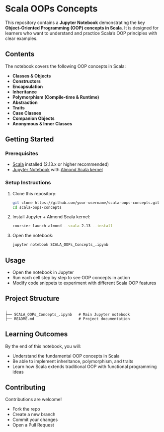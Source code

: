 
# Scala OOPs Concepts 

This repository contains a **Jupyter Notebook** demonstrating the key **Object-Oriented Programming (OOP) concepts in Scala**. It is designed for learners who want to understand and practice Scala’s OOP principles with clear examples.

##  Contents

The notebook covers the following OOP concepts in Scala:

* **Classes & Objects**
* **Constructors**
* **Encapsulation**
* **Inheritance**
* **Polymorphism (Compile-time & Runtime)**
* **Abstraction**
* **Traits**
* **Case Classes**
* **Companion Objects**
* **Anonymous & Inner Classes**

##  Getting Started

### Prerequisites

* [Scala](https://www.scala-lang.org/download/) installed (2.13.x or higher recommended)
* [Jupyter Notebook](https://jupyter.org/install) with [Almond Scala kernel](https://almond.sh/)

### Setup Instructions

1. Clone this repository:

   ```bash
   git clone https://github.com/your-username/scala-oops-concepts.git
   cd scala-oops-concepts
   ```
2. Install Jupyter + Almond Scala kernel:

   ```bash
   coursier launch almond --scala 2.13 --install
   ```
3. Open the notebook:

   ```bash
   jupyter notebook SCALA_OOPs_Concepts_.ipynb
   ```

##  Usage

* Open the notebook in Jupyter
* Run each cell step by step to see OOP concepts in action
* Modify code snippets to experiment with different Scala OOP features

##  Project Structure

```
.
├── SCALA_OOPs_Concepts_.ipynb   # Main Jupyter notebook
├── README.md                    # Project documentation
```

##  Learning Outcomes

By the end of this notebook, you will:

* Understand the fundamental OOP concepts in Scala
* Be able to implement inheritance, polymorphism, and traits
* Learn how Scala extends traditional OOP with functional programming ideas

##  Contributing

Contributions are welcome!

* Fork the repo
* Create a new branch
* Commit your changes
* Open a Pull Request


